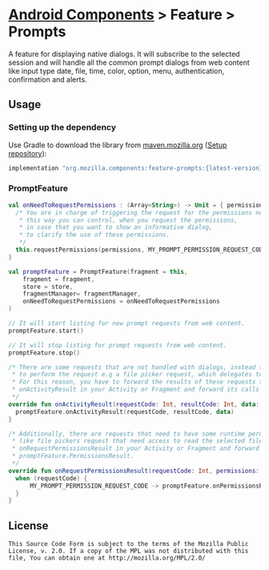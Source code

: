 # [Android Components](../../../README.md) > Feature > Prompts

A feature for displaying native dialogs. It will subscribe to the selected session and will handle all the common prompt dialogs from web content like input type
date, file, time, color, option, menu, authentication, confirmation and alerts.

## Usage

### Setting up the dependency
Use Gradle to download the library from [maven.mozilla.org](https://maven.mozilla.org/) ([Setup repository](../../../README.md#maven-repository)):

```Groovy
implementation "org.mozilla.components:feature-prompts:{latest-version}"
```

### PromptFeature

  ```kotlin
  val onNeedToRequestPermissions : (Array<String>) -> Unit = { permissions ->
    /* You are in charge of triggering the request for the permissions needed,
     * this way you can control, when you request the permissions,
     * in case that you want to show an informative dialog,
     * to clarify the use of these permissions.
     */
    this.requestPermissions(permissions, MY_PROMPT_PERMISSION_REQUEST_CODE)
  }

  val promptFeature = PromptFeature(fragment = this,
      fragment = fragment,
      store = store,
      fragmentManager= fragmentManager,
      onNeedToRequestPermissions = onNeedToRequestPermissions
  )

  // It will start listing for new prompt requests from web content.
  promptFeature.start()

  // It will stop listing for prompt requests from web content.
  promptFeature.stop()

  /* There are some requests that are not handled with dialogs, instead they are delegated to other apps
   * to perform the request e.g a file picker request, which delegates to the OS file picker.
   * For this reason, you have to forward the results of these requests to the prompt feature by overriding,
   * onActivityResult in your Activity or Fragment and forward its calls to promptFeature.onActivityResult.
   */
  override fun onActivityResult(requestCode: Int, resultCode: Int, data: Intent?) {
    promptFeature.onActivityResult(requestCode, resultCode, data)
  }

  /* Additionally, there are requests that need to have some runtime permission before they can be performed,
   * like file pickers request that need access to read the selected files. You need to override
   * onRequestPermissionsResult in your Activity or Fragment and forward the results to
   * promptFeature.PermissionsResult.
   */
  override fun onRequestPermissionsResult(requestCode: Int, permissions: Array<String>, grantResults: IntArray) {
    when (requestCode) {
        MY_PROMPT_PERMISSION_REQUEST_CODE -> promptFeature.onPermissionsResult(permissions, grantResults)
    }
  }
  ```

## License

    This Source Code Form is subject to the terms of the Mozilla Public
    License, v. 2.0. If a copy of the MPL was not distributed with this
    file, You can obtain one at http://mozilla.org/MPL/2.0/
